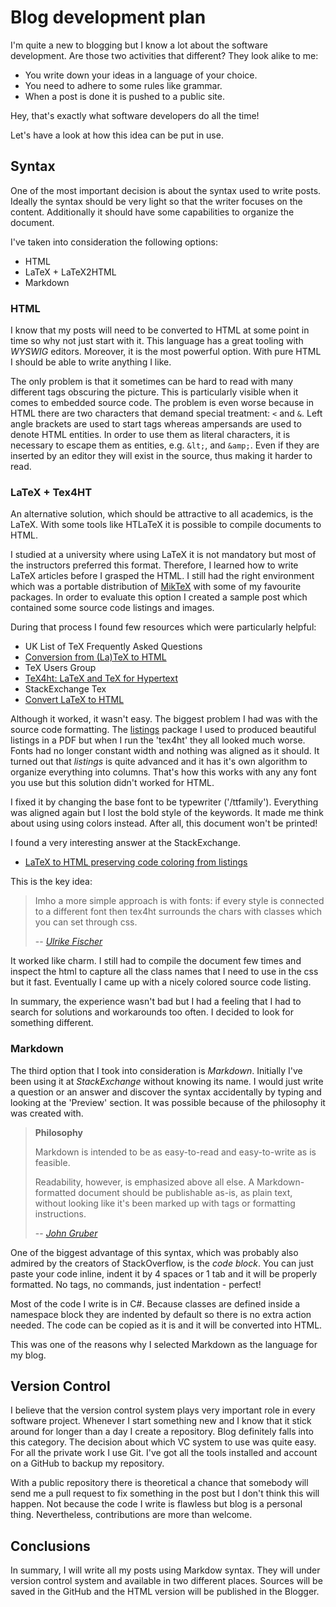 # Blog development plan

I'm quite a new to blogging but I know a lot about the software development.
Are those two activities that different?
They look alike to me:

* You write down your ideas in a language of your choice.
* You need to adhere to some rules like grammar.
* When a post is done it is pushed to a public site.

Hey, that's exactly what software developers do all the time!

Let's have a look at how this idea can be put in use.

## Syntax
One of the most important decision is about the syntax used to write posts.
Ideally the syntax should be very light so that the writer focuses on the content.
Additionally it should have some capabilities to organize the document.

I've taken into consideration the following options:

* HTML
* LaTeX + LaTeX2HTML
* Markdown

### HTML
I know that my posts will need to be converted to HTML at some point in time so why not just start with it.
This language has a great tooling with *WYSWIG* editors.
Moreover, it is the most powerful option.
With pure HTML I should be able to write anything I like.

The only problem is that it sometimes can be hard to read with many different tags obscuring the picture.
This is particularly visible when it comes to embedded source code.
The problem is even worse because in HTML there are two characters that demand special treatment: `<` and `&`.
Left angle brackets are used to start tags whereas ampersands are used to denote HTML entities.
In order to use them as literal characters, it is necessary to escape them as entities, e.g. `&lt;`, and `&amp;`.
Even if they are inserted by an editor they will exist in the source, thus making it harder to read.

### LaTeX + Tex4HT
An alternative solution, which should be attractive to all academics, is the LaTeX.
With some tools like HTLaTeX it is possible to compile documents to HTML.

I studied at a university where using LaTeX it is not mandatory but most of the instructors preferred this format.
Therefore, I learned how to write LaTeX articles before I grasped the HTML.
I still had the right environment which was a portable distribution of [MikTeX](http://http://miktex.org/portable) with some of my favourite packages.
In order to evaluate this option I created a sample post which contained some source code listings and images.

During that process I found few resources which were particularly helpful:

* UK List of TeX Frequently Asked Questions
 * [Conversion from (La)TeX to HTML](http://http://www.tex.ac.uk/cgi-bin/texfaq2html?label=LaTeX2HTML)
* TeX Users Group
 * [TeX4ht: LaTeX and TeX for Hypertext](http://www.tug.org/applications/tex4ht/mn.html)
* StackExchange Tex
 * [Convert LaTeX to HTML](http://tex.stackexchange.com/questions/39309/convert-latex-to-html)

Although it worked, it wasn't easy.
The biggest problem I had was with the source code formatting.
The [listings](http://www.ctan.org/tex-archive/macros/latex/contrib/listings) package I used to produced beautiful listings in a PDF but when I run the 'tex4ht' they all looked much worse.
Fonts had no longer constant width and nothing was aligned as it should.
It turned out that *listings* is quite advanced and it has it's own algorithm to organize everything into columns.
That's how this works with any any font you use but this solution didn't worked for HTML.

I fixed it by changing the base font to be typewriter ('/ttfamily').
Everything was aligned again but I lost the bold style of the keywords.
It made me think about using using colors instead.
After all, this document won't be printed!

I found a very interesting answer at the StackExchange.

* [LaTeX to HTML preserving code coloring from listings](http://tex.stackexchange.com/questions/64054/latex-to-html-preserving-code-coloring-from-listings)

This is the key idea:

>Imho a more simple approach is with fonts: if every style is connected to a different font then tex4ht surrounds the chars with classes which you can set through css.
>
>-- <cite>[Ulrike Fischer](http://tex.stackexchange.com/questions/64054/latex-to-html-preserving-code-coloring-from-listings)</cite>

It worked like charm.
I still had to compile the document few times and inspect the html to capture all the class names that I need to use in the css but it fast.
Eventually I came up with a nicely colored source code listing.

In summary, the experience wasn't bad but I had a feeling that I had to search for solutions and workarounds too often.
I decided to look for something different.

### Markdown
The third option that I took into consideration is *Markdown*.
Initially I've been using it at *StackExchange* without knowing its name.
I would just write a question or an answer and discover the syntax accidentally by typing and looking at the 'Preview' section.
It was possible because of the philosophy it was created with.

>**Philosophy**
>
>Markdown is intended to be as easy-to-read and easy-to-write as is feasible.
>
>Readability, however, is emphasized above all else.
>A Markdown-formatted document should be publishable as-is, as plain text, without looking like it's been marked up with tags or formatting instructions.
>
>-- <cite>[John Gruber](http://daringfireball.net/projects/markdown/syntax#philosophy)</cite>

One of the biggest advantage of this syntax, which was probably also admired by the creators of StackOverflow, is the *code block*.
You can just paste your code inline, indent it by 4 spaces or 1 tab and it will be properly formatted.
No tags, no commands, just indentation - perfect!

Most of the code I write is in C#.
Because classes are defined inside a namespace block they are indented by default so there is no extra action needed.
The code can be copied as it is and it will be converted into HTML.

This was one of the reasons why I selected Markdown as the language for my blog.

## Version Control
I believe that the version control system plays very important role in every software project.
Whenever I start something new and  I know that it stick around for longer than a day I create a repository.
Blog definitely falls into this category.
The decision about which VC system to use was quite easy.
For all the private work I use Git.
I've got all the tools installed and account on a GitHub to backup my repository.

With a public repository there is theoretical a chance that somebody will send me a pull request to fix something in the post but I don't think this will happen.
Not because the code I write is flawless but blog is a personal thing.
Nevertheless, contributions are more than welcome.

## Conclusions
In summary, I will write all my posts using Markdow syntax.
They will under version control system and available in two different places.
Sources will be saved in the GitHub and the HTML version will be published in the Blogger.
